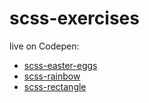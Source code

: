# scss-exercises

live on Codepen:

+ <a href="https://codepen.io/TomaszPieta/pen/rvameW" target=_blank>scss-easter-eggs</a>
+ <a href="https://codepen.io/TomaszPieta/pen/RMBGvw" target=_blank>scss-rainbow</a>
+ <a href="#">scss-rectangle</a>
